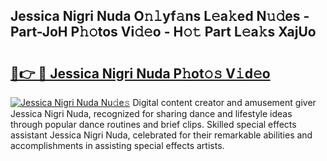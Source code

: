## Jessica Nigri Nuda O𝚗𝚕yf𝚊ns L𝚎a𝚔ed N𝚞𝚍es - Part-JoH P𝚑𝚘tos Vi𝚍𝚎o - H𝚘𝚝 Part L𝚎a𝚔s XajUo

# <h2><a href="http://kf8jujh.oniu.top/?m=Jessica+Nigri+Nuda">🔗👉 🔴 Jessica Nigri Nuda P𝚑ot𝚘𝚜 V𝚒d𝚎o</a></h2>

[![Jessica Nigri Nuda Nu𝚍e𝚜](https://i.imgur.com/0qMVB7G.gif)](http://kf8jujh.oniu.top/?m=Jessica+Nigri+Nuda)
Digital content creator and amusement giver Jessica Nigri Nuda, recognized for sharing dance and lifestyle ideas through popular dance routines and brief clips. Skilled special effects assistant Jessica Nigri Nuda, celebrated for their remarkable abilities and accomplishments in assisting special effects artists.  
